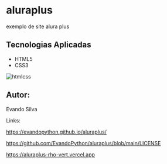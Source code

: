 # aluraplus
exemplo  de site alura plus

## Tecnologias Aplicadas
- HTML5
- CSS3



![htmlcss](https://github.com/user-attachments/assets/e2cb7789-5ad6-4c26-befb-64541d1e70a5)

## Autor:
Evando Silva

Links: 

https://evandopython.github.io/aluraplus/

https://github.com/EvandoPython/aluraplus/blob/main/LICENSE

https://aluraplus-rho-vert.vercel.app
